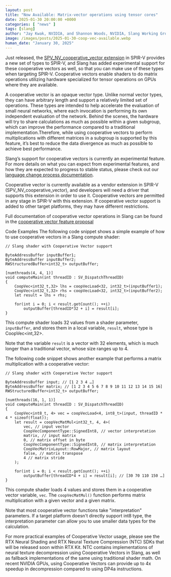 ```yaml
---
layout: post
title: "Now Available: Matrix-vector operations using tensor cores"
date: 2025-01-30 20:00:00 +0000
categories: [ "news" ]
tags: [slang]
author: "Jay Kwak, NVIDIA, and Shannon Woods, NVIDIA, Slang Working Group Chair"
image: /images/posts/2025-01-30-coop-vec-available.webp
human_date: "January 30, 2025"
---
```


Just released, the [SPV_NV_cooperative_vector extension](https://github.khronos.org/SPIRV-Registry/extensions/NV/SPV_NV_cooperative_vector.html) in SPIR-V provides a new set of types to SPIR-V, and Slang has added experimental support for these cooperative vectors as well, so that you can make use of these types when targeting SPIR-V. Cooperative vectors enable shaders to do matrix operations utilizing hardware specialized for tensor operations on GPUs where they are available.

A cooperative vector is an opaque vector type. Unlike normal vector types, they can have arbitrary length and support a relatively limited set of operations. These types are intended to help accelerate the evaluation of small neural networks, where each invocation is performing its own independent evaluation of the network. Behind the scenes, the hardware will try to share calculations as much as possible within a given subgroup, which can improve the performance compared to a traditional implementation.Therefore, while using cooperative vectors to perform multiplications with different matrices in a subgroup is supported by this feature, it’s best to reduce the data divergence as much as possible to achieve best performance.

Slang’s support for cooperative vectors is currently an experimental feature. For more details on what you can expect from experimental features, and how they are expected to progress to stable status, please check out our [language change process documentation](https://shader-slang.org/community/language-change-process/).

Cooperative vector is currently available as a vendor extension in SPIR-V (SPV_NV_cooperative_vector), and developers will need a driver that supports this extension in order to use it. Cooperative vectors are permitted in any stage in SPIR-V with this extension. If cooperative vector support is added to other target platforms, they may have different restrictions.

Full documentation of cooperative vector operations in Slang can be found in the [cooperative vector feature proposal](https://github.com/shader-slang/slang/tree/master/docs/proposals/019-cooperative-vector.md)

Code Examples
The following code snippet shows a simple example of how to use cooperative vectors in a Slang compute shader:

```hlsl
// Slang shader with Cooperative Vector support

ByteAddressBuffer inputBuffer1;
ByteAddressBuffer inputBuffer2;
RWStructuredBuffer<int32_t> outputBuffer;

[numthreads(4, 4, 1)]
void computeMain(int threadID : SV_DispatchThreadID)
{
    CoopVec<int32_t,32> lhs = coopVecLoad<32, int32_t>(inputBuffer1);
    CoopVec<int32_t,32> rhs = coopVecLoad<32, int32_t>(inputBuffer2);
    let result = lhs + rhs;

    for(int i = 0; i < result.getCount(); ++i)
        outputBuffer[threadID*32 + i] = result[i];
}
```

This compute shader loads 32 values from a shader parameter, `inputBuffer`, and stores them in a local variable, `result`, whose type is CoopVec<int,32>.

Note that the variable `result` is a vector with 32 elements, which is much longer than a traditional vector, whose size ranges up to 4.

The following code snippet shows another example that performs a matrix multiplication with a cooperative vector:

```hlsl
// Slang shader with Cooperative Vector support

ByteAddressBuffer input; // [1 2 3 4 …]
ByteAddressBuffer matrix; // [1 2 3 4 5 6 7 8 9 10 11 12 13 14 15 16]
RWStructuredBuffer<int32_t> outputBuffer;

[numthreads(16, 1, 1)]
void computeMain(int threadID : SV_DispatchThreadID)
{
    CoopVec<int8_t, 4> vec = coopVecLoad<4, int8_t>(input, threadID * 4 * sizeof(float));
    let result = coopVecMatMul<int32_t, 4, 4>(
        vec, // input vector
        CoopVecComponentType::SignedInt8, // vector interpretation
        matrix, // input matrix
        0, // matrix offset in byte
        CoopVecComponentType::SignedInt8, // matrix interpretation
        CoopVecMatrixLayout::RowMajor, // matrix layout
        false, // matrix transpose
        4 // matrix stride
    );

    for(int i = 0; i < result.getCount(); ++i)
        outputBuffer[threadID*4 + i] = result[i]; // [30 70 110 150 …]
}
```
This compute shader loads 4 values and stores them in a cooperative vector variable, `vec`.
The `coopVecMatMul()` function performs matrix multiplication with a given vector and a given matrix.

Note that most cooperative vector functions take "interpretation" parameters. If a target platform doesn't directly support int8 type, the interpretation parameter can allow you to use smaller data types for the calculation.

For more practical examples of Cooperative Vector usage, please see the RTX Neural Shading and RTX Neural Texture Compression (NTC) SDKs that will be released soon within RTX Kit. NTC contains implementations of neural texture decompression using Cooperative Vectors in Slang, as well as fallback implementations of the same using traditional shader math. On recent NVIDIA GPUs, using Cooperative Vectors can provide up to 4x speedup in decompression compared to using DP4a instructions.

